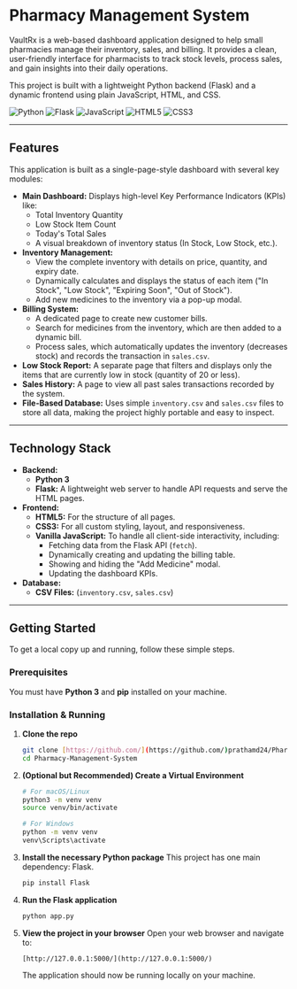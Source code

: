 # Pharmacy Management System

VaultRx is a web-based dashboard application designed to help small pharmacies manage their inventory, sales, and billing. It provides a clean, user-friendly interface for pharmacists to track stock levels, process sales, and gain insights into their daily operations.

This project is built with a lightweight Python backend (Flask) and a dynamic frontend using plain JavaScript, HTML, and CSS.

![Python](https://img.shields.io/badge/Python-3776AB?style=for-the-badge&logo=python&logoColor=white)
![Flask](https://img.shields.io/badge/Flask-000000?style=for-the-badge&logo=flask&logoColor=white)
![JavaScript](https://img.shields.io/badge/JavaScript-F7DF1E?style=for-the-badge&logo=javascript&logoColor=black)
![HTML5](https://img.shields.io/badge/HTML5-E34F26?style=for-the-badge&logo=html5&logoColor=white)
![CSS3](https://img.shields.io/badge/CSS3-1572B6?style=for-the-badge&logo=css3&logoColor=white)

---

## Features

This application is built as a single-page-style dashboard with several key modules:

* **Main Dashboard:** Displays high-level Key Performance Indicators (KPIs) like:
    * Total Inventory Quantity
    * Low Stock Item Count
    * Today's Total Sales
    * A visual breakdown of inventory status (In Stock, Low Stock, etc.).
* **Inventory Management:**
    * View the complete inventory with details on price, quantity, and expiry date.
    * Dynamically calculates and displays the status of each item ("In Stock", "Low Stock", "Expiring Soon", "Out of Stock").
    * Add new medicines to the inventory via a pop-up modal.
* **Billing System:**
    * A dedicated page to create new customer bills.
    * Search for medicines from the inventory, which are then added to a dynamic bill.
    * Process sales, which automatically updates the inventory (decreases stock) and records the transaction in `sales.csv`.
* **Low Stock Report:** A separate page that filters and displays only the items that are currently low in stock (quantity of 20 or less).
* **Sales History:** A page to view all past sales transactions recorded by the system.
* **File-Based Database:** Uses simple `inventory.csv` and `sales.csv` files to store all data, making the project highly portable and easy to inspect.

---

## Technology Stack

* **Backend:**
    * **Python 3**
    * **Flask:** A lightweight web server to handle API requests and serve the HTML pages.
* **Frontend:**
    * **HTML5:** For the structure of all pages.
    * **CSS3:** For all custom styling, layout, and responsiveness.
    * **Vanilla JavaScript:** To handle all client-side interactivity, including:
        * Fetching data from the Flask API (`fetch`).
        * Dynamically creating and updating the billing table.
        * Showing and hiding the "Add Medicine" modal.
        * Updating the dashboard KPIs.
* **Database:**
    * **CSV Files:** (`inventory.csv`, `sales.csv`)

---

## Getting Started

To get a local copy up and running, follow these simple steps.

### Prerequisites

You must have **Python 3** and **pip** installed on your machine.

### Installation & Running

1.  **Clone the repo**
    ```sh
    git clone [https://github.com/](https://github.com/)prathamd24/Pharmacy-Management-System.git
    cd Pharmacy-Management-System
    ```

2.  **(Optional but Recommended) Create a Virtual Environment**
    ```sh
    # For macOS/Linux
    python3 -m venv venv
    source venv/bin/activate
    
    # For Windows
    python -m venv venv
    venv\Scripts\activate
    ```

3.  **Install the necessary Python package**
    This project has one main dependency: Flask.
    ```sh
    pip install Flask
    ```

4.  **Run the Flask application**
    ```sh
    python app.py
    ```

5.  **View the project in your browser**
    Open your web browser and navigate to:
    ```
    [http://127.0.0.1:5000/](http://127.0.0.1:5000/)
    ```

    The application should now be running locally on your machine.
